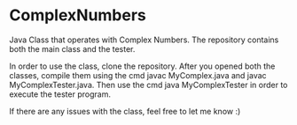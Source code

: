 # ComplexNumbers
Java Class that operates with Complex Numbers. The repository contains both the main class and the tester.

In order to use the class, clone the repository. After you opened both the classes, compile them using the cmd javac MyComplex.java and javac MyComplexTester.java.
Then use the cmd java MyComplexTester in order to execute the tester program.

If there are any issues with the class, feel free to let me know :)
